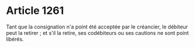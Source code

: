 # Article 1261

Tant que la consignation n'a point été acceptée par le créancier, le débiteur peut la retirer ; et s'il la retire, ses codébiteurs ou ses cautions ne sont point libérés.